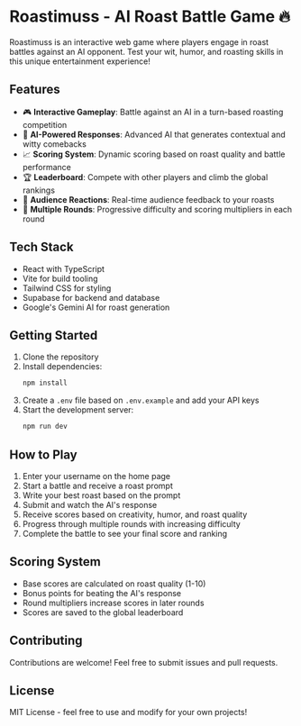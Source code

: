 # Roastimuss - AI Roast Battle Game 🔥

Roastimuss is an interactive web game where players engage in roast battles against an AI opponent. Test your wit, humor, and roasting skills in this unique entertainment experience!

## Features

- 🎮 **Interactive Gameplay**: Battle against an AI in a turn-based roasting competition
- 🤖 **AI-Powered Responses**: Advanced AI that generates contextual and witty comebacks
- 📈 **Scoring System**: Dynamic scoring based on roast quality and battle performance
- 🏆 **Leaderboard**: Compete with other players and climb the global rankings
- 👥 **Audience Reactions**: Real-time audience feedback to your roasts
- 🔄 **Multiple Rounds**: Progressive difficulty and scoring multipliers in each round

## Tech Stack

- React with TypeScript
- Vite for build tooling
- Tailwind CSS for styling
- Supabase for backend and database
- Google's Gemini AI for roast generation

## Getting Started

1. Clone the repository
2. Install dependencies:
   ```bash
   npm install
   ```
3. Create a `.env` file based on `.env.example` and add your API keys
4. Start the development server:
   ```bash
   npm run dev
   ```

## How to Play

1. Enter your username on the home page
2. Start a battle and receive a roast prompt
3. Write your best roast based on the prompt
4. Submit and watch the AI's response
5. Receive scores based on creativity, humor, and roast quality
6. Progress through multiple rounds with increasing difficulty
7. Complete the battle to see your final score and ranking

## Scoring System

- Base scores are calculated on roast quality (1-10)
- Bonus points for beating the AI's response
- Round multipliers increase scores in later rounds
- Scores are saved to the global leaderboard

## Contributing

Contributions are welcome! Feel free to submit issues and pull requests.

## License

MIT License - feel free to use and modify for your own projects!
